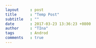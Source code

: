 ```yaml
---
layout     : post
title      : "Temp Post"
subtitle   : ""
date       : 2017-03-23 13:36:23 +0800
author     : "TIna"
tags       : Androd
comments   : true
---
```

